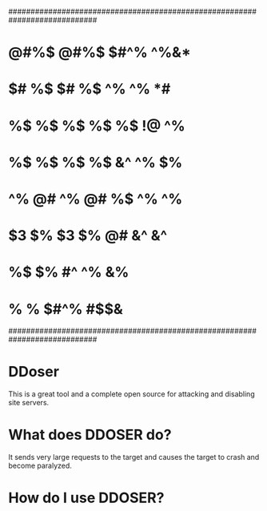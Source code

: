 ############################################################################
#      @#%$             @#%$             $#^%            ^%&*              #
#      $#  %$           $#  %$        ^%     ^%        *#                  #
#      %$   %$          %$   %$       %$     !@        ^%                  #
#      %$    %$         %$    %$      &^     ^%        $%                  #
#      ^%    @#         ^%    @#      %$     ^%         ^%                 #
#      $3   $%          $3   $%       @#     &^            &^              #
#      %$  $%           &$  $%        #^    ^%              &%             #
#      %$%$             %$%$            $#^%            #$$&               #
############################################################################

# DDoser
This is a great tool and a complete open source for attacking and disabling site servers.


# What does DDOSER do?
It sends very large requests to the target and causes the target to crash and become paralyzed.

# How do I use DDOSER?
